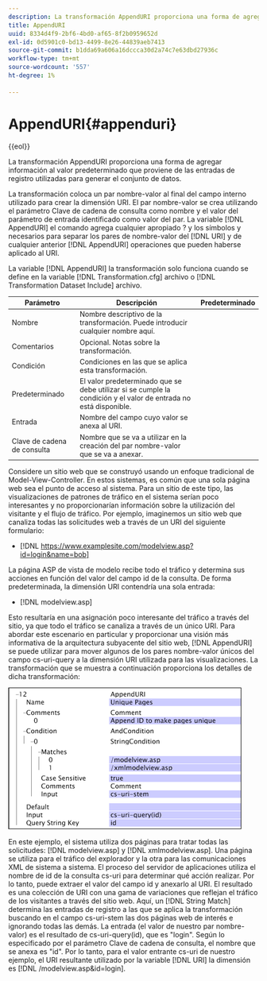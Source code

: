 ```yaml
---
description: La transformación AppendURI proporciona una forma de agregar información al valor predeterminado que proviene de las entradas de registro utilizadas para generar el conjunto de datos.
title: AppendURI
uuid: 8334d4f9-2bf6-4bd0-af65-8f2b0959652d
exl-id: 0d5901c0-bd13-4499-8e26-44839aeb7413
source-git-commit: b1dda69a606a16dccca30d2a74c7e63dbd27936c
workflow-type: tm+mt
source-wordcount: '557'
ht-degree: 1%

---
```


# AppendURI{#appenduri}

{{eol}}

La transformación AppendURI proporciona una forma de agregar información al valor predeterminado que proviene de las entradas de registro utilizadas para generar el conjunto de datos.

La transformación coloca un par nombre-valor al final del campo interno utilizado para crear la dimensión URI. El par nombre-valor se crea utilizando el parámetro Clave de cadena de consulta como nombre y el valor del parámetro de entrada identificado como valor del par. La variable [!DNL AppendURI] el comando agrega cualquier apropiado ? y los símbolos y necesarios para separar los pares de nombre-valor del [!DNL URI] y de cualquier anterior [!DNL AppendURI] operaciones que pueden haberse aplicado al URI.

La variable [!DNL AppendURI] la transformación solo funciona cuando se define en la variable [!DNL Transformation.cfg] archivo o [!DNL Transformation Dataset Include] archivo.

| Parámetro | Descripción | Predeterminado |
|---|---|---|
| Nombre | Nombre descriptivo de la transformación. Puede introducir cualquier nombre aquí. |  |
| Comentarios | Opcional. Notas sobre la transformación. |  |
| Condición | Condiciones en las que se aplica esta transformación. |  |
| Predeterminado | El valor predeterminado que se debe utilizar si se cumple la condición y el valor de entrada no está disponible. |  |
| Entrada | Nombre del campo cuyo valor se anexa al URI. |  |
| Clave de cadena de consulta | Nombre que se va a utilizar en la creación del par nombre-valor que se va a anexar. |  |

Considere un sitio web que se construyó usando un enfoque tradicional de Model-View-Controller. En estos sistemas, es común que una sola página web sea el punto de acceso al sistema. Para un sitio de este tipo, las visualizaciones de patrones de tráfico en el sistema serían poco interesantes y no proporcionarían información sobre la utilización del visitante y el flujo de tráfico. Por ejemplo, imaginemos un sitio web que canaliza todas las solicitudes web a través de un URI del siguiente formulario:

* [!DNL https://www.examplesite.com/modelview.asp?id=login&name=bob]

La página ASP de vista de modelo recibe todo el tráfico y determina sus acciones en función del valor del campo id de la consulta. De forma predeterminada, la dimensión URI contendría una sola entrada:

* [!DNL modelview.asp]

Esto resultaría en una asignación poco interesante del tráfico a través del sitio, ya que todo el tráfico se canaliza a través de un único URI. Para abordar este escenario en particular y proporcionar una visión más informativa de la arquitectura subyacente del sitio web, [!DNL AppendURI] se puede utilizar para mover algunos de los pares nombre-valor únicos del campo cs-uri-query a la dimensión URI utilizada para las visualizaciones. La transformación que se muestra a continuación proporciona los detalles de dicha transformación:

![](assets/cfg_TransformationType_AppendURI.png)

En este ejemplo, el sistema utiliza dos páginas para tratar todas las solicitudes: [!DNL modelview.asp] y [!DNL xmlmodelview.asp]. Una página se utiliza para el tráfico del explorador y la otra para las comunicaciones XML de sistema a sistema. El proceso del servidor de aplicaciones utiliza el nombre de id de la consulta cs-uri para determinar qué acción realizar. Por lo tanto, puede extraer el valor del campo id y anexarlo al URI. El resultado es una colección de URI con una gama de variaciones que reflejan el tráfico de los visitantes a través del sitio web. Aquí, un [!DNL String Match] determina las entradas de registro a las que se aplica la transformación buscando en el campo cs-uri-stem las dos páginas web de interés e ignorando todas las demás. La entrada (el valor de nuestro par nombre-valor) es el resultado de cs-uri-query(id), que es &quot;login&quot;. Según lo especificado por el parámetro Clave de cadena de consulta, el nombre que se anexa es &quot;id&quot;. Por lo tanto, para el valor entrante cs-uri de nuestro ejemplo, el URI resultante utilizado por la variable [!DNL URI] la dimensión es [!DNL /modelview.asp&id=login].
